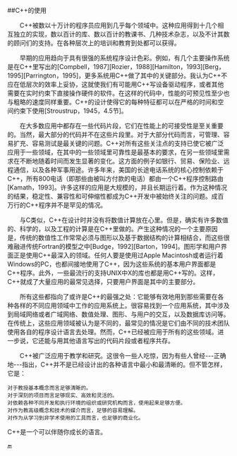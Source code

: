 ##C++的使用


&emsp;&emsp;C++被数以十万计的程序员应用到几乎每个领域中。这种应用得到十几个相互独立的实现，数以百计的库、数以百计的教课书、几种技术杂志，以及不计其数的顾问们的支持。在各种层次上的培训和教育到处都可以获得。

&emsp;&emsp;早期的应用趋向于具有很强的系统程序设计色彩。例如，有几个主要操作系统是在C++里写出的[Compbell，1987][Rozier，1988][Hamilton，1993][Berg，1995][Parrington，1995]，更多系统用C++做了其中的关键部分。我认为C++不应在低层次的效率上妥协，这就使我们有可能用C++写设备驱动程序，或者其他需要在实时约束下直接操作硬件的软件。在这样的代码中，性能的可预见性至少也与粗略的速度同样重要。C++的设计使得它的每种特征都可以在严格的时间和空间约束下使用[Stroustrup，1945，4.5节]。

&emsp;&emsp;在大多数应用中都存在一些代码片段，它们在性能上的可接受性是至关重要的。当然，最大部分的代码并不在这些片段里。对于大部分代码而言，可管理、容易扩充、容易测试是最关键的问题。C++对所有这些关注点的支持已使它被广泛应用于一些领域，在其中的一些领域里可靠性是最基本的要求，在另一些领域里需求在不断地随着时间而发生显著的变化。这方面的例子如银行、贸易、保险业、远程通信，以及各种军事用途。许多年来，美国的长途电话系统的核心控制依赖于C++，所有800电话（即那些由被叫方付款的电话）都由一个C++程序控制路由[Kamath，1993]。许多这样的应用是大规模的，并且长期运行着。作为这种情况的结果，稳定性、兼容性和可伸缩性都成为C++开发中被始终关注的问题。成百万行的C++程序并不是罕见的情况。

&emsp;&emsp;与C类似，C++在设计时并没有将数值计算放在心里。但是，确实有许多数值的、科学的，以及工程的计算是在C++里做的。产生这种情况的一个主要原因是，传统的数值性工作常常必须与图形以及基于数据结构的计算相结合，而这些很难融进传统Fortran的模型之中[Budge，1992][Barton，1994]。图形学和用户界面正是使用C++最深入的领域。任何人要是使用过Apple Macintosh或者运行着Windows的PC，也都间接地使用了C++，因为这些系统的基本用户界面都是C++程序。此外，一些最流行的支持UNIX中X的库也都是用C++写的。这样，C++就成了大量应用的最常见选择，只要用户界面是其中的主要部分。

&emsp;&emsp;所有这些都指向了或许是C++的最强之处：它能够有效地用到那些需要在各种各样的不同应用领域中工作的应用系统上。很容易找到一个应用系统，其中涉及到局域网络或者广域网络、数值处理、图形、与用户的交互，以及数据库访问等。在传统上，这些应用领域被认为是不同的，最常见的情况是它们由不同的技术团队使用各自的程序设计语言去处理。然而，C++已经被应用于所有的这些领域。进一步说，它还能与用其他语言写出的代码片段或者程序共存。

&emsp;&emsp;C++被广泛应用于教学和研究。这很令一些人吃惊，因为有些人曾经---正确地---指出，C++并不是已经设计出的各种语言中最小和最清晰的。但不管怎样，它是：

    对于教授基本概念而言足够清晰的。
    对于深刻的项目而言足够现实、高效和灵活的。
    对依赖各种不同开发和执行环境的组织或研究机构而言，使用起来足够方便。
    对作为教高级概念和技术的媒介而言，足够的容易理解。
    对作为从学习到非学术使用的工具而言，也足够的商业化。

C++是一个可以伴随你成长的语言。

🔚